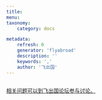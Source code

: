 ```yaml
---
title: 
menu: 
taxonomy:
    category: docs

metadata:
    refresh: 0
    generator: 'flyabroad'
    description: ''
    keywords: ','
    author: '飞出国'
---
```


## 



[相关问题可以到飞出国论坛参与讨论。](http://bbs.fcgvisa.com/t/?target=_blank)
